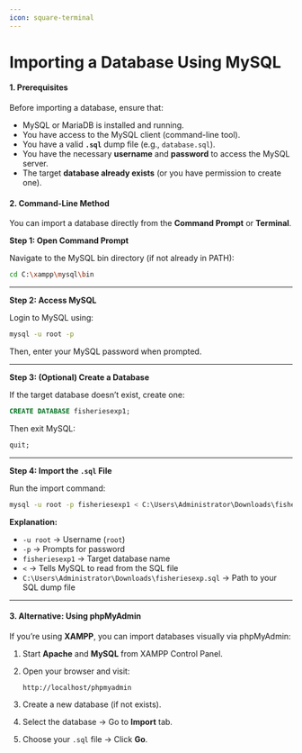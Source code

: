 ```yaml
---
icon: square-terminal
---
```


# Importing a Database Using MySQL

#### **1. Prerequisites**

Before importing a database, ensure that:

* MySQL or MariaDB is installed and running.
* You have access to the MySQL client (command-line tool).
* You have a valid **`.sql`** dump file (e.g., `database.sql`).
* You have the necessary **username** and **password** to access the MySQL server.
* The target **database already exists** (or you have permission to create one).

#### **2. Command-Line Method**

You can import a database directly from the **Command Prompt** or **Terminal**.

**Step 1: Open Command Prompt**

Navigate to the MySQL bin directory (if not already in PATH):

```bash
cd C:\xampp\mysql\bin
```

***

**Step 2: Access MySQL**

Login to MySQL using:

```bash
mysql -u root -p
```

Then, enter your MySQL password when prompted.

***

**Step 3: (Optional) Create a Database**

If the target database doesn’t exist, create one:

```sql
CREATE DATABASE fisheriesexp1;
```

Then exit MySQL:

```sql
quit;
```

***

**Step 4: Import the `.sql` File**

Run the import command:

```bash
mysql -u root -p fisheriesexp1 < C:\Users\Administrator\Downloads\fisheriesexp.sql
```

**Explanation:**

* `-u root` → Username (`root`)
* `-p` → Prompts for password
* `fisheriesexp1` → Target database name
* `<` → Tells MySQL to read from the SQL file
* `C:\Users\Administrator\Downloads\fisheriesexp.sql` → Path to your SQL dump file

***

#### **3. Alternative: Using phpMyAdmin**

If you’re using **XAMPP**, you can import databases visually via phpMyAdmin:

1. Start **Apache** and **MySQL** from XAMPP Control Panel.
2.  Open your browser and visit:

    ```
    http://localhost/phpmyadmin
    ```
3. Create a new database (if not exists).
4. Select the database → Go to **Import** tab.
5. Choose your `.sql` file → Click **Go**.
